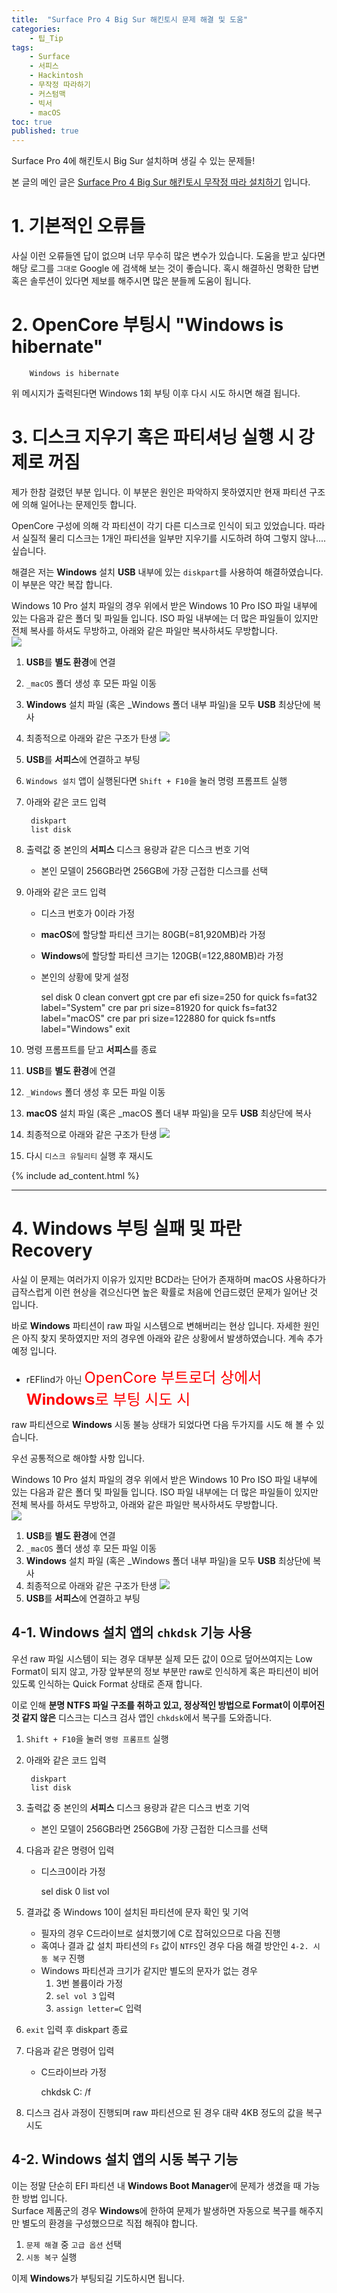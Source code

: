 ```yaml
---
title:  "Surface Pro 4 Big Sur 해킨토시 문제 해결 및 도움"
categories:
    - 팁_Tip
tags:
    - Surface
    - 서피스
    - Hackintosh
    - 무작정 따라하기
    - 커스텀맥
    - 빅서
    - macOS
toc: true
published: true
---
```

Surface Pro 4에 해킨토시 Big Sur 설치하며 생길 수 있는 문제들!

본 글의 메인 글은 [Surface Pro 4 Big Sur 해킨토시 무작정 따라 설치하기](https://minnote.net/%ED%8C%81_tip/Surface-Pro-4-Hackintosh/) 입니다.

# <a id="_normal"></a> 1. 기본적인 오류들
사실 이런 오류들엔 답이 없으며 너무 무수히 많은 변수가 있습니다. 도움을 받고 싶다면 해당 로그를 `그대로` Google 에 검색해 보는 것이 좋습니다. 혹시 해결하신 명확한 답변 혹은 솔루션이 있다면 제보를 해주시면 많은 분들께 도움이 됩니다.

# <a id="_WinHiber"></a> 2. OpenCore 부팅시 "Windows is hibernate"

        Windows is hibernate

위 메시지가 출력된다면 Windows 1회 부팅 이후 다시 시도 하시면 해결 됩니다.

# <a id="_diskutil"></a> 3. 디스크 지우기 혹은 파티셔닝 실행 시 강제로 꺼짐
제가 한참 걸렸던 부분 입니다. 이 부분은 원인은 파악하지 못하였지만 현재 파티션 구조에 의해 일어나는 문제인듯 합니다.

OpenCore 구성에 의해 각 파티션이 각기 다른 디스크로 인식이 되고 있었습니다. 따라서 실질적 물리 디스크는 1개인 파티션을 일부만 지우기를 시도하려 하여 그렇지 않나....싶습니다.

해결은 저는 **Windows** 설치 **USB** 내부에 있는 `diskpart`를 사용하여 해결하였습니다. 이 부분은 약간 복잡 합니다.

Windows 10 Pro 설치 파일의 경우 위에서 받은 Windows 10 Pro ISO 파일 내부에 있는 다음과 같은 폴더 및 파일들 입니다. ISO 파일 내부에는 더 많은 파일들이 있지만 전체 복사를 하셔도 무방하고, 아래와 같은 파일만 복사하셔도 무방합니다.   
![](/assets/2021-03-29-Surface-Pro-4-Hackintosh/10.png)

1. **USB**를 **별도 환경**에 연결
2. `_macOS` 폴더 생성 후 모든 파일 이동
3. **Windows** 설치 파일 (혹은 _Windows 폴더 내부 파일)을 모두 **USB** 최상단에 복사
4. 최종적으로 아래와 같은 구조가 탄생
    ![](/assets/2021-03-29-Surface-Pro-4-Hackintosh/8.png)
5. **USB**를 **서피스**에 연결하고 부팅
6. `Windows 설치` 앱이 실행된다면 `Shift + F10`을 눌러 명령 프롬프트 실행
7. 아래와 같은 코드 입력

        diskpart
        list disk
8. 출력값 중 본인의 **서피스** 디스크 용량과 같은 디스크 번호 기억
    - 본인 모델이 256GB라면 256GB에 가장 근접한 디스크를 선택
9. 아래와 같은 코드 입력
    - 디스크 번호가 0이라 가정
    - **macOS**에 할당할 파티션 크기는 80GB(=81,920MB)라 가정
    - **Windows**에 할당할 파티션 크기는 120GB(=122,880MB)라 가정
    - 본인의 상황에 맞게 설정

        sel disk 0
        clean
        convert gpt
        cre par efi size=250
        for quick fs=fat32 label="System"
        cre par pri size=81920
        for quick fs=fat32 label="macOS"
        cre par pri size=122880
        for quick fs=ntfs label="Windows"
        exit
10. 명령 프롬프트를 닫고 **서피스**를 종료
11. **USB**를 **별도 환경**에 연결
12. `_Windows` 폴더 생성 후 모든 파일 이동
13. **macOS** 설치 파일 (혹은 _macOS 폴더 내부 파일)을 모두 **USB** 최상단에 복사
14. 최종적으로 아래와 같은 구조가 탄생
    ![](/assets/2021-03-29-Surface-Pro-4-Hackintosh/9.png)
15. 다시 `디스크 유틸리티` 실행 후 재시도

{% include ad_content.html %}

<hr>

# <a id="_raw"></a>4. **Windows** 부팅 실패 및 파란 Recovery
사실 이 문제는 여러가지 이유가 있지만 BCD라는 단어가 존재하며 macOS 사용하다가 급작스럽게 이런 현상을 겪으신다면 높은 확률로 처음에 언급드렸던 문제가 일어난 것 입니다.

바로 **Windows** 파티션이 raw 파일 시스템으로 변해버리는 현상 입니다. 자세한 원인은 아직 찾지 못하였지만 저의 경우엔 아래와 같은 상황에서 발생하였습니다. 계속 추가 예정 입니다.

- rEFIind가 아닌 <span style="color:red; font-size:18pt;">OpenCore 부트로더 상에서 **Windows**로 부팅 시도 시</span>

raw 파티션으로 **Windows** 시동 불능 상태가 되었다면 다음 두가지를 시도 해 볼 수 있습니다.

우선 공통적으로 해야할 사항 입니다.

Windows 10 Pro 설치 파일의 경우 위에서 받은 Windows 10 Pro ISO 파일 내부에 있는 다음과 같은 폴더 및 파일들 입니다. ISO 파일 내부에는 더 많은 파일들이 있지만 전체 복사를 하셔도 무방하고, 아래와 같은 파일만 복사하셔도 무방합니다.   
![](/assets/2021-03-29-Surface-Pro-4-Hackintosh/10.png)

1. **USB**를 **별도 환경**에 연결
2. `_macOS` 폴더 생성 후 모든 파일 이동
3. **Windows** 설치 파일 (혹은 _Windows 폴더 내부 파일)을 모두 **USB** 최상단에 복사
4. 최종적으로 아래와 같은 구조가 탄생
    ![](/assets/2021-03-29-Surface-Pro-4-Hackintosh/8.png)
5. **USB**를 **서피스**에 연결하고 부팅

## 4-1. **Windows** 설치 앱의 `chkdsk` 기능 사용
우선 raw 파일 시스템이 되는 경우 대부분 실제 모든 값이 0으로 덮어쓰여지는 Low Format이 되지 않고, 가장 앞부분의 정보 부분만 raw로 인식하게 혹은 파티션이 비어있도록 인식하는 Quick Format 상태로 존재 합니다.

이로 인해 **분명 NTFS 파일 구조를 취하고 있고, 정상적인 방법으로 Format이 이루어진것 같지 않은** 디스크는 디스크 검사 앱인 `chkdsk`에서 복구를 도와줍니다.

1. `Shift + F10`을 눌러 `명령 프롬프트` 실행
2. 아래와 같은 코드 입력

        diskpart
        list disk
3. 출력값 중 본인의 **서피스** 디스크 용량과 같은 디스크 번호 기억
    - 본인 모델이 256GB라면 256GB에 가장 근접한 디스크를 선택
4. 다음과 같은 명령어 입력
    - 디스크0이라 가정

        sel disk 0
        list vol
5. 결과값 중 Windows 10이 설치된 파티션에 문자 확인 및 기억
    - 필자의 경우 C드라이브로 설치했기에 C로 잡혀있으므로 다음 진행
    - 혹여나 결과 값 설치 파티션의 `Fs` 값이 `NTFS`인 경우 다음 해결 방안인 `4-2. 시동 복구` 진행
    - Windows 파티션과 크기가 같지만 별도의 문자가 없는 경우
        1. 3번 볼륨이라 가정
        2. `sel vol 3` 입력
        3. `assign letter=C` 입력
6. `exit` 입력 후 diskpart 종료
7. 다음과 같은 명령어 입력
    - C드라이브라 가정

        chkdsk C: /f
8. 디스크 검사 과정이 진행되며 raw 파티션으로 된 경우 대략 4KB 정도의 값을 복구 시도

## 4-2. **Windows** 설치 앱의 시동 복구 기능
이는 정말 단순히 EFI 파티션 내 **Windows Boot Manager**에 문제가 생겼을 때 가능한 방법 입니다.   
Surface 제품군의 경우 **Windows**에 한하여 문제가 발생하면 자동으로 복구를 해주지만 별도의 환경을 구성했으므로 직접 해줘야 합니다.

1. `문제 해결` 중 `고급 옵션` 선택
2. `시동 복구` 실행

이제 **Windows**가 부팅되길 기도하시면 됩니다.